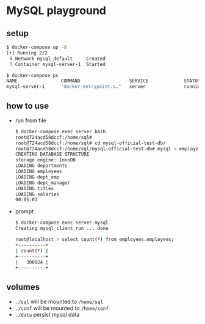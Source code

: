 # MySQL playground

## setup

```sh
$ docker-compose up -d
[+] Running 2/2
 ⠿ Network mysql_default     Created                                                                                                                                0.0s
 ⠿ Container mysql-server-1  Started                                                                                                                                0.3s

$ docker-compose ps
NAME                COMMAND                  SERVICE             STATUS              PORTS
mysql-server-1      "docker-entrypoint.s…"   server              running             3306/tcp, 33060/tcp
```

## how to use

- run from file

  ```sh
  $ docker-compose exec server bash
  root@724acd58dccf:/home/sql#
  root@724acd58dccf:/home/sql# cd mysql-official-test-db/
  root@724acd58dccf:/home/sql/mysql-official-test-db# mysql < employees.sql
  CREATING DATABASE STRUCTURE
  storage engine: InnoDB
  LOADING departments
  LOADING employees
  LOADING dept_emp
  LOADING dept_manager
  LOADING titles
  LOADING salaries
  00:05:03
  ```

- prompt

  ```sh
  $ docker-compose exec server mysql
  Creating mysql_client_run ... done

  root@localhost > select count(*) from employees.employees;
  +----------+
  | count(*) |
  +----------+
  |   300024 |
  +----------+
  ```


## volumes
- `./sql` will be mounted to `/home/sql`
- `./conf` will be mounted to `/home/conf`
- `./data` persist mysql data

